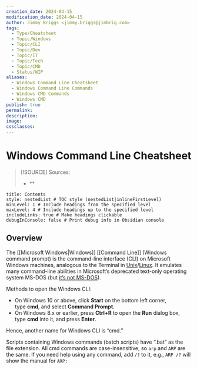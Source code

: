 ```yaml
---
creation_date: 2024-04-15
modification_date: 2024-04-15
author: Jimmy Briggs <jimmy.briggs@jimbrig.com>
tags:
  - Type/Cheatsheet
  - Topic/Windows
  - Topic/CLI
  - Topic/Dev
  - Topic/IT
  - Topic/Tech
  - Topic/CMD
  - Status/WIP
aliases:
  - Windows Command Line Cheatsheet
  - Windows Command Line Commands
  - Windows CMD Commands
  - Windows CMD
publish: true
permalink:
description:
image:
cssclasses:
---
```


# Windows Command Line Cheatsheet

> [!SOURCE] Sources:
> - **

```table-of-contents
title: Contents 
style: nestedList # TOC style (nestedList|inlineFirstLevel)
minLevel: 1 # Include headings from the specified level
maxLevel: 4 # Include headings up to the specified level
includeLinks: true # Make headings clickable
debugInConsole: false # Print debug info in Obsidian console
```

## Overview

The [[Microsoft Windows|Windows]] [[Command Line]] (Windows command prompt) is the command-line interface (CLI) on Microsoft Windows machines, analogous to the Terminal in [Unix](https://www.stationx.net/unix-commands-cheat-sheet/)/[Linux](https://www.stationx.net/linux-command-line-cheat-sheet/). It emulates many command-line abilities in Microsoft’s deprecated text-only operating system MS-DOS (but [it’s not MS-DOS](https://superuser.com/questions/451432/are-the-command-prompt-and-ms-dos-the-same-thing)).

Methods to open the Windows CLI:

- On Windows 10 or above, click **Start** on the bottom left corner, type **cmd**, and select **Command Prompt**.
- On Windows 8.x or earlier, press **Ctrl+R** to open the **Run** dialog box, type **cmd** into it, and press **Enter**.

Hence, another name for Windows CLI is “cmd.”

Scripts containing Windows commands (batch scripts) have “.bat” as the file extension. All cmd commands are case-insensitive, so `arp` and `ARP` are the same. If you need help using any command, add `/?` to it, e.g., `ARP /?` will show the manual for `ARP:`